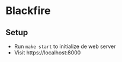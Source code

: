 # Blackfire

## Setup

- Run `make start` to initialize de web server
- Visit https://localhost:8000
